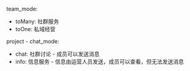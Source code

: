 team_mode:
- toMany: 社群服务
- toOne: 私域经营

project - chat_mode:
- chat: 社群讨论 - 成员可以发送消息
- info: 信息服务 - 信息由运营人员发送，成员可以查看，但无法发送消息











